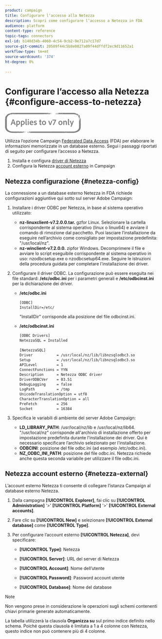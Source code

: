 ```yaml
---
product: campaign
title: Configurare l’accesso alla Netezza
description: Scopri come configurare l’accesso a Netezza in FDA
audience: platform
content-type: reference
topic-tags: connectors
exl-id: b148d34b-4060-4c54-9cb2-9e712a7c17d7
source-git-commit: 20509f44c5b8e0827a09f44dffdf2ec9d11652a1
workflow-type: tm+mt
source-wordcount: '374'
ht-degree: 0%

---
```


# Configurare l’accesso alla Netezza {#configure-access-to-netezza}

![](../../assets/v7-only.svg)

Utilizza l’opzione Campaign [Federated Data Access](../../installation/using/about-fda.md) (FDA) per elaborare le informazioni memorizzate in un database esterno. Segui i passaggi riportati di seguito per configurare l’accesso a Netezza.

1. Installa e configura [driver di Netezza](#netezza-config)
1. Configura la Netezza [account esterno](#netezza-external) in Campaign

## Netezza configurazione {#netezza-config}

La connessione a un database esterno Netezza in FDA richiede configurazioni aggiuntive qui sotto sul server Adobe Campaign:

1. Installare i driver ODBC per Netezza, in base al sistema operativo utilizzato:

   * **nz-linuxclient-v7.2.0.0.tar.** gzfor Linux. Selezionare la cartella corrispondente al sistema operativo (linux o linux64) e avviare il comando di rimozione dal pacchetto. Puoi lasciare l’installazione da eseguire nell’archivio come consigliato per impostazione predefinita: &quot;/usr/local/nz&quot;.
   * **nz-winclient-v7.2.0.0.** zipfor Windows. Decomprimere il file e avviare lo script eseguibile corrispondente al sistema operativo in uso: nzodbcsetup.exe o nzodbcsetup64.exe. Seguire le istruzioni della procedura guidata per completare l&#39;installazione dei driver.

1. Configurare il driver ODBC. La configurazione può essere eseguita nei file standard: **/etc/odbc.ini** per i parametri generali e **/etc/odbcinst.ini** per la dichiarazione dei driver.

   * **/etc/odbc.ini**

      ```
      [ODBC]
      InstallDir=/etc/
      ```

      &quot;InstallDir&quot; corrisponde alla posizione del file odbcinst.ini.

   * **/etc/odbcinst.ini**

      ```
      [ODBC Drivers]
      NetezzaSQL = Installed
      
      [NetezzaSQL]
      Driver           = /usr/local/nz/lib/libnzsqlodbc3.so
      Setup            = /usr/local/nz/lib/libnzsqlodbc3.so
      APILevel         = 1
      ConnectFunctions = YYN
      Description      = Netezza ODBC driver
      DriverODBCVer    = 03.51
      DebugLogging     = false
      LogPath          = /tmp
      UnicodeTranslationOption = utf8
      CharacterTranslationOption = all
      PreFetch         = 256
      Socket           = 16384
      ```

1. Specifica le variabili di ambiente del server Adobe Campaign:

   * **LD_LIBRARY_PATH**: /usr/local/nz/lib e /usr/local/nz/lib64. &quot;/usr/local/nz&quot; corrisponde all&#39;archivio di installazione offerto per impostazione predefinita durante l&#39;installazione dei driver. Qui è necessario specificare l’archivio selezionato per l’installazione.
   * **ODBCINI**: posizione del file odbc.ini (ad esempio /etc/odbc.ini).
   * **NZ_ODBC_INI_PATH**: posizione del file odbc.ini. Netezza richiede anche questa seconda variabile per utilizzare il file odbc.ini.

## Netezza account esterno {#netezza-external}

L’account esterno Netezza ti consente di collegare l’istanza Campaign al database esterno Netezza.

1. Dalla campagna **[!UICONTROL Explorer]**, fai clic su **[!UICONTROL Administration]** &#39;>&#39; **[!UICONTROL Platform]** &#39;>&#39; **[!UICONTROL External accounts]**.

1. Fare clic su **[!UICONTROL New]** e selezionare **[!UICONTROL External database]** come **[!UICONTROL Type]**.

1. Per configurare l’account esterno **[!UICONTROL Netezza]**, devi specificare:

   * **[!UICONTROL Type]**: Netezza

   * **[!UICONTROL Server]**: URL del server di Netezza

   * **[!UICONTROL Account]**: Nome dell’utente

   * **[!UICONTROL Password]**: Password account utente

   * **[!UICONTROL Database]**: Nome del database

>[!NOTE]
>
>Non vengono prese in considerazione le operazioni sugli schemi contenenti chiavi primarie generate automaticamente.
>
>La tabella utilizzerà la clausola **Organizza su** sul primo indice definito nello schema. Poiché questa clausola è limitata a 1 a 4 colonne con Netezza, questo indice non può contenere più di 4 colonne.
